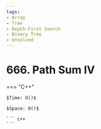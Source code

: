```yaml
---
tags:
- Array
- Tree
- Depth-First Search
- Binary Tree
- Unsolved
---
```



# 666. Path Sum IV

=== "C++"

    $Time: O()$

    $Space: O()$

    ``` c++
    ```